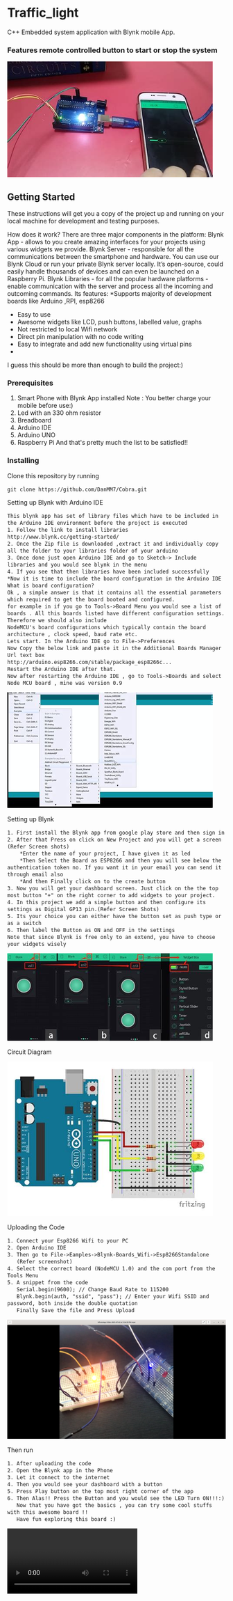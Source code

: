 # Traffic_light
C++ Embedded system application with Blynk mobile App.

### Features remote controlled button to start or stop the system

![Application Demo](/App.jpg?raw=true "Application Demo")

## Getting Started

These instructions will get you a copy of the project up and running on your local machine for development and testing purposes.

How does it work?
There are three major components in the platform:
Blynk App - allows to you create amazing interfaces for your projects using various widgets we provide.
Blynk Server - responsible for all the communications between the smartphone and hardware. You can use our Blynk Cloud or run your private Blynk server locally. It’s
open-source, could easily handle thousands of devices and can even be launched on a Raspberry Pi.
Blynk Libraries - for all the popular hardware platforms - enable communication with the server and process all the incoming and outcoming commands.
Its features:
*Supports majority of development boards like Arduino ,RPI, esp8266
* Easy to use
* Awesome widgets like LCD, push buttons, labelled value, graphs
* Not restricted to local Wifi network
* Direct pin manipulation with no code writing
* Easy to integrate and add new functionality using virtual pins
* 
I guess this should be more than enough to build the project:)

### Prerequisites

1. Smart Phone with Blynk App installed
Note : You better charge your mobile before use:)
2. Led with an 330 ohm resistor
3. Breadboard
4. Arduino IDE 
5. Arduino UNO
6. Raspberry Pi
And that's pretty much the list to be satisfied!!

### Installing

Clone this repository by running

```
git clone https://github.com/DanMM7/Cobra.git
```

Setting up Blynk with Arduino IDE

```
This blynk app has set of library files which have to be included in the Arduino IDE environment before the project is executed
1. Follow the link to install libraries
http://www.blynk.cc/getting-started/
2. Once the Zip file is downloaded ,extract it and individually copy all the folder to your libraries folder of your arduino
3. Once done just open Arduino IDE and go to Sketch-> Include libraries and you would see blynk in the menu
4. If you see that then libraries have been included successfully
*Now it is time to include the board configuration in the Arduino IDE
What is board configuration?
Ok , a simple answer is that it contains all the essential parameters which required to get the board booted and configured.
for example in if you go to Tools->Board Menu you would see a list of boards . All this boards listed have different configuration settings. Therefore we should also include
NodeMCU's board configurations which typically contain the board architecture , clock speed, baud rate etc.
Lets start. In the Arduino IDE go to File->Preferences
Now Copy the below link and paste it in the Additional Boards Manager Url text box
http://arduino.esp8266.com/stable/package_esp8266c...
Restart the Arduino IDE after that.
Now after restarting the Arduino IDE , go to Tools->Boards and select Node MCU board , mine was version 0.9
```
![Application Demo](/setupIDE.jpg?raw=true "Application Demo")


Setting up Blynk

```
1. First install the Blynk app from google play store and then sign in
2. After that Press on click on New Project and you will get a screen (Refer Screen shots)
    *Enter the name of your project, I have given it as led
    *Then Select the Board as ESP8266 and then you will see below the authentication token no. If you want it in your email you can send it through email also
    *And then Finally click on to the create button
3. Now you will get your dashboard screen. Just click on the the top most button "+" on the right corner to add widgets to your project.
4. In this project we add a simple button and then configure its settings as Digital GP13 pin.(Refer Screen Shots)
5. Its your choice you can either have the button set as push type or as a switch
6. Then label the Button as ON and OFF in the settings
Note that since Blynk is free only to an extend, you have to choose your widgets wisely
```
![Application Demo](/setupBlynk.jpg?raw=true "Application Demo")


Circuit Diagram

![Application Demo](/Diagram.jpg?raw=true "Application Demo")


Uploading the Code

```
1. Connect your Esp8266 Wifi to your PC
2. Open Arduino IDE
3. Then go to File->Eamples->Blynk-Boards_Wifi->Esp8266Standalone
   (Refer screenshot)
4. Select the correct board (NodeMCU 1.0) and the com port from the Tools Menu
5. A snippet from the code
   Serial.begin(9600); // Change Baud Rate to 115200
   Blynk.begin(auth, "ssid", "pass"); // Enter your Wifi SSID and password, both inside the double quotation
   Finally Save the file and Press Upload
```
![Application Demo](/Upload.png?raw=true "Application Demo")


Then run

```
1. After uploading the code
2. Open the Blynk app in the Phone
3. Let it connect to the internet
4. Then you would see your dashboard with a button
5. Press Play button on the top most right corner of the app
6. Then Alas!! Press the Button and you would see the LED Turn ON!!!:)
   Now that you have got the basics , you can try some cool stuffs with this awesome board !!
   Have fun exploring this board :)
```
![Application Demo](/Auto-Lights.mp4?raw=true "Application Demo")

